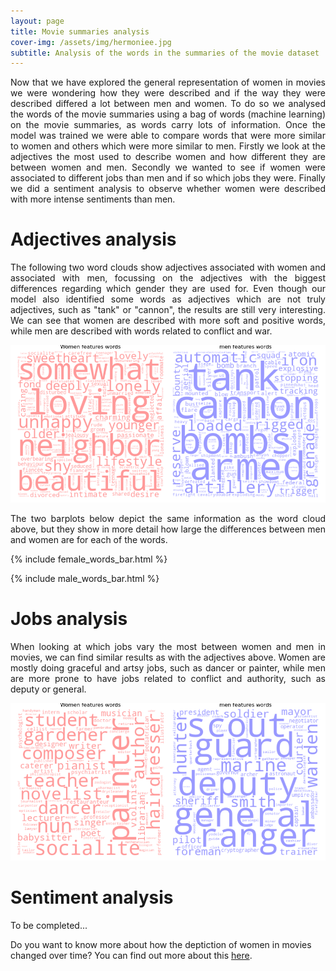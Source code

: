 ```yaml
---
layout: page
title: Movie summaries analysis
cover-img: /assets/img/hermoniee.jpg
subtitle: Analysis of the words in the summaries of the movie dataset
---
```

<div style="text-align: justify;">
Now that we have explored the general representation of women in movies we were wondering how they were described and if the way they were described differed a lot between men and women. To do so we analysed the words of the movie summaries using a bag of words (machine learning) on the movie summaries, as words carry lots of information. Once the model was trained we were able to compare words that were more similar to women and others which were more similar to men. 
Firstly we look at the adjectives the most used to describe women and how different they are between women and men. Secondly we wanted to see if women were associated to different jobs than men and if so which jobs they were. Finally we did a sentiment analysis to observe whether women were described with more intense sentiments than men.
</div>

# Adjectives analysis

<div style="text-align: justify;">
The following two word clouds show adjectives associated with women and associated with men, focussing on the adjectives with the biggest differences regarding which gender they are used for. Even though our model also identified some words as adjectives which are not truly adjectives, such as "tank" or "cannon", the results are still very interesting. We can see that women are described with more soft and positive words, while men are described with words related to conflict and war.
</div>

![Adjectives with differences](figures/wordcloud_adjective_50.png)

<div style="text-align: justify;">
The two barplots below depict the same information as the word cloud above, but they show in more detail how large the differences between men and women are for each of the words.
</div>

{% include female_words_bar.html %}

{% include male_words_bar.html %}


# Jobs analysis
<div style="text-align: justify;">
When looking at which jobs vary the most between women and men in movies, we can find similar results as with the adjectives above. Women are mostly doing graceful and artsy jobs, such as  dancer or painter, while men are more prone to have jobs related to conflict and authority, such as deputy or general. 
</div>


![Occupation that are most different between men and women](figures/wordcloud_occupations.png)





# Sentiment analysis
<div style="text-align: justify;">
To be completed...
</div>


Do you want to know more about how the deptiction of women in movies changed over time? You can find out more about this [here](/Women_and_movies/time/).

